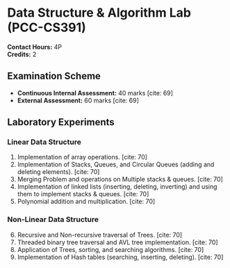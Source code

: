 # Data Structure & Algorithm Lab (PCC-CS391)

**Contact Hours:** 4P  
**Credits:** 2

## Examination Scheme
* **Continuous Internal Assessment:** 40 marks [cite: 69]
* **External Assessment:** 60 marks [cite: 69]

## Laboratory Experiments
### Linear Data Structure
1. Implementation of array operations. [cite: 70]
2. Implementation of Stacks, Queues, and Circular Queues (adding and deleting elements). [cite: 70]
3. Merging Problem and operations on Multiple stacks & queues. [cite: 70]
4. Implementation of linked lists (inserting, deleting, inverting) and using them to implement stacks & queues. [cite: 70]
5. Polynomial addition and multiplication. [cite: 70]

### Non-Linear Data Structure
6. Recursive and Non-recursive traversal of Trees. [cite: 70]
7. Threaded binary tree traversal and AVL tree implementation. [cite: 70]
8. Application of Trees, sorting, and searching algorithms. [cite: 70]
9. Implementation of Hash tables (searching, inserting, deleting). [cite: 70] 